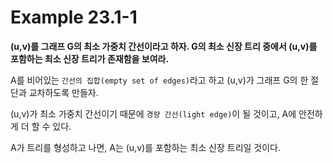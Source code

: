 # Example 23.1-1
**(u,v)를 그래프 G의 최소 가중치 간선이라고 하자. G의 최소 신장 트리 중에서 (u,v)를 포함하는 최소 신장 트리가 존재함을 보여라.**

A를 비어있는 `간선의 집합(empty set of edges)`라고 하고 (u,v)가 그래프 G의 한 절단과 교차하도록 만들자.

(u,v)가 최소 가중치 간선이기 때문에 `경량 간선(light edge)`이 될 것이고, A에 안전하게 더 할 수 있다.

A가 트리를 형성하고 나면, A는 (u,v)를 포함하는 최소 신장 트리일 것이다.
